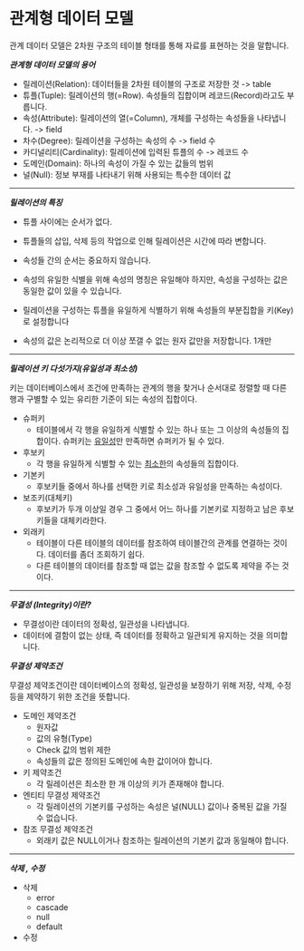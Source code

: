 # 관계형 데이터 모델

관계 데이터 모델은 2차원 구조의 테이블 형태를 통해 자료를 표현하는 것을 말합니다.

***관계형 데이터 모델의 용어***

- 릴레이션(Relation): 데이터들을 2차원 테이블의 구조로 저장한 것 -> table
- 튜플(Tuple): 릴레이션의 행(=Row). 속성들의 집합이며 레코드(Record)라고도 부릅니다.
- 속성(Attribute): 릴레이션의 열(=Column), 개체를 구성하는 속성들을 나타냅니다. -> field
- 차수(Degree): 릴레이션을 구성하는 속성의 수 -> field 수
- 카디널리티(Cardinality): 릴레이션에 입력된 튜플의 수 -> 레코드 수
- 도메인(Domain): 하나의 속성이 가질 수 있는 값들의 범위
- 널(Null): 정보 부재를 나타내기 위해 사용되는 특수한 데이터 값

---

***릴레이션의 특징***

- 튜플 사이에는 순서가 없다.

- 튜플들의 삽입, 삭제 등의 작업으로 인해 릴레이션은 시간에 따라 변합니다.

- 속성들 간의 순서는 중요하지 않습니다.

- 속성의 유일한 식별을 위해 속성의 명칭은 유일해야 하지만, 속성을 구성하는 값은 동일한 값이 있을 수 있습니다.

- 릴레이션을 구성하는 튜플을 유일하게 식별하기 위해 속성들의 부분집합을 키(Key)로 설정합니다

- 속성의 값은 논리적으로 더 이상 쪼갤 수 없는 원자 값만을 저장합니다. 1개만

---

***릴레이션 키 다섯가지(유일성과 최소성)***

키는 데이터베이스에서 조건에 만족하는 관계의 행을 찾거나 순서대로 정렬할 때 다른 행과 구별할 수 있는 유리한 기준이 되는 속성의 집합이다.

* 슈퍼키
    * 테이블에서 각 행을 유일하게 식별할 수 있는 하나 또는 그 이상의 속성들의 집합이다. 슈퍼키는 <u>유일성</u>만 만족하면 슈퍼키가 될 수 있다.
* 후보키
    * 각 행을 유일하게 식별할 수 있는 <u>최소한</u>의 속성들의 집합이다.
* 기본키
    * 후보키들 중에서 하나를 선택한 키로 최소성과 유일성을 만족하는 속성이다.
* 보조키(대체키)
    * 후보키가 두개 이상일 경우 그 중에서 어느 하나를 기본키로 지정하고 남은 후보키들을 대체키라한다.
* 외래키
    * 테이블이 다른 테이블의 데이터를 참조하여 테이블간의 관계를 연결하는 것이다. 데이터를 좀더 조회하기 쉽다.
    * 다른 테이블의 데이터를 참조할 때 없는 값을 참조할 수 없도록 제약을 주는 것이다.

---

***무결성 (Integrity)이란?***

* 무결성이란 데이터의 정확성, 일관성을 나타냅니다.
* 데이터에 결함이 없는 상태, 즉 데이터를 정확하고 일관되게 유지하는 것을 의미합니다.

***무결성 제약조건***

무결성 제약조건이란 데이터베이스의 정확성, 일관성을 보장하기 위해 저장, 삭제, 수정 등을 제약하기 위한 조건을 뜻합니다.

* 도메인 제약조건
    * 원자값
    * 값의 유형(Type)
    * Check 값의 범위 제한
    * 속성들의 값은 정의된 도메인에 속한 값이어야 합니다.
* 키 제약조건
    * 각 릴레이션은 최소한 한 개 이상의 키가 존재해야 합니다.
* 엔티티 무결성 제약조건
    * 각 릴레이션의 기본키를 구성하는 속성은 널(NULL) 값이나 중복된 값을 가질 수 없습니다.
* 참조 무결성 제약조건
    * 외래키 값은 NULL이거나 참조하는 릴레이션의 기본키 값과 동일해야 합니다.

---

***삭제 , 수정***

* 삭제
    * error
    * cascade
    * null
    * default
* 수정
